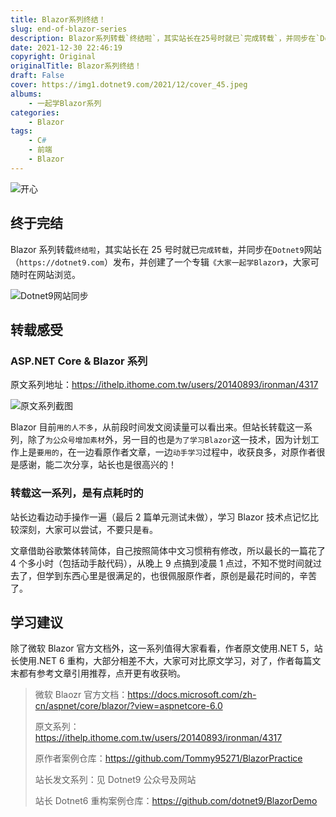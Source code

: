 ```yaml
---
title: Blazor系列终结！
slug: end-of-blazor-series
description: Blazor系列转载`终结啦`，其实站长在25号时就已`完成转载`，并同步在`Dotnet9`网站（`https://dotnet9.com`）发布，并创建了一个专辑`《大家一起学Blazor》`，大家可随时在网站浏览。
date: 2021-12-30 22:46:19
copyright: Original
originalTitle: Blazor系列终结！
draft: False
cover: https://img1.dotnet9.com/2021/12/cover_45.jpeg
albums:
    - 一起学Blazor系列
categories: 
    - Blazor
tags: 
    - C#
    - 前端
    - Blazor
---
```


![开心](https://img1.dotnet9.com/2021/12/cover_45.jpeg)

## 终于完结

Blazor 系列转载`终结啦`，其实站长在 25 号时就已`完成转载`，并同步在`Dotnet9`网站（`https://dotnet9.com`）发布，并创建了一个专辑`《大家一起学Blazor》`，大家可随时在网站浏览。

![Dotnet9网站同步](https://img1.dotnet9.com/2021/12/4501.png)

## 转载感受

### ASP.NET Core & Blazor 系列

原文系列地址：https://ithelp.ithome.com.tw/users/20140893/ironman/4317

![原文系列截图](https://img1.dotnet9.com/2021/12/4502.png)

Blazor 目前`用的人不多`，从前段时间发文阅读量可以看出来。但站长转载这一系列，除了`为公众号增加素材`外，另一目的也是`为了学习Blazor`这一技术，因为计划工作上是`要用的`，在一边看原作者文章，一边`动手学习`过程中，收获良多，对原作者很是感谢，能二次分享，站长也是很高兴的！

### 转载这一系列，是有点耗时的

站长边看边动手操作一遍（最后 2 篇单元测试未做），学习 Blazor 技术点记忆比较深刻，大家可以尝试，不要只是`看`。

文章借助谷歌繁体转简体，自己按照简体中文习惯稍有修改，所以最长的一篇花了 4 个多小时（包括动手敲代码），从晚上 9 点搞到凌晨 1 点过，不知不觉时间就过去了，但学到东西心里是很满足的，也很佩服原作者，原创是最花时间的，辛苦了。

## 学习建议

除了微软 Blazor 官方文档外，这一系列值得大家看看，作者原文使用.NET 5，站长使用.NET 6 重构，大部分相差不大，大家可对比原文学习，对了，作者每篇文末都有参考文章引用推荐，点开更有收获哟。

> 微软 Blaozr 官方文档：https://docs.microsoft.com/zh-cn/aspnet/core/blazor/?view=aspnetcore-6.0
>
> 原文系列：https://ithelp.ithome.com.tw/users/20140893/ironman/4317
>
> 原作者案例仓库：https://github.com/Tommy95271/BlazorPractice
>
> 站长发文系列：见 Dotnet9 公众号及网站
>
> 站长 Dotnet6 重构案例仓库：https://github.com/dotnet9/BlazorDemo
